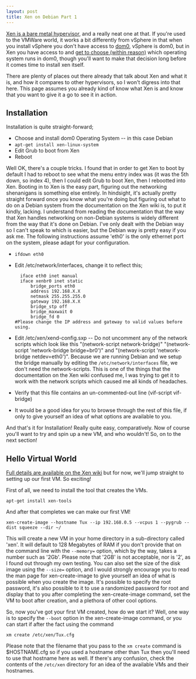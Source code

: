 ```yaml
---
layout: post
title: Xen on Debian Part 1
---
```


[Xen is a bare metal hypervisor](http://en.wikipedia.org/wiki/Xen), and a really neat one at that. If you're used to the VMWare world, it works a bit differently from vSphere in that when you install vSphere you don't have access to [dom0](http://wiki.xen.org/wiki/Dom0), vSphere is dom0, but in Xen you have access to and [get to choose (within reason)](http://wiki.xen.org/wiki/Dom0_Kernels_for_Xen) which operating system runs in dom0, though you'll want to make that decision long before it comes time to install xen itself.

There are plenty of places out there already that talk about Xen and what it is, and how it compares to other hypervisors, so I won't digress into that here. This page assumes you already kind of know what Xen is and know that you want to give it a go to see it in action.

## Installation ##  

Installation is quite straight-forward;

* Choose and install dom0 Operating System -- in this case Debian
* `apt-get install xen-linux-system`
* Edit Grub to boot from Xen
* Reboot

Well OK, there's a couple tricks. I found that in order to get Xen to boot by default I had to reboot to see what the menu entry index was (it was the 5th down, so index 4), then I could edit Grub to boot Xen, then I rebootted into Xen. Booting in to Xen is the easy part, figuring out the networking shenanigans is something else entirely.  In hindsight, it's actually pretty straight forward once  you know what you're doing but figuring out what to do on a Debian system from the documentation on the Xen wiki is, to put it kindly, lacking.  I understand from reading the documentation that the way that Xen handles networking on non-Debian systems is widely different from the way that it's done on Debian.  I've only dealt with the Debian way so I can't speak to which is easier, but the Debian way is pretty easy if you ask me. The following instructions assume 'eth0' is the only ethernet port on the system, please adapt for your configuration.

* `ifdown eth0`
* Edit /etc/network/interfaces, change it to reflect this;

		iface eth0 inet manual
		iface xenbr0 inet static
			bridge_ports eth0
			address 192.168.X.X
			netmask 255.255.255.0
			gateway 192.168.X.X
			bridge_stp off
			bridge_maxwait 0
			bridge_fd 0
	  #Please change the IP address and gateway to valid values before using.
* Edit /etc/xen/xend-config.sxp -- Do not uncomment any of the network scripts which look like this "(network-script network-bridge)" "(network-script 'network-bridge bridge=br0')" and "(network-script 'network-bridge netdev=eth0')".  Because we are running Debian and we setup the bridge manually by editing the `/etc/network/interfaces` file, we don't need the network-scripts.  This is one of the things that the documentation on the Xen wiki confused me, I was trying to get it to work with the network scripts which caused me all kinds of headaches.
* Verify that this file contains an un-commented-out line 
    (vif-script vif-bridge)
* It would be a good idea for you to browse through the rest of this file, if only to give yourself an idea of what options are available to you.


And that's it for Installation! Really quite easy, comparatively.  Now of course you'll want to try and spin up a new VM, and who wouldn't! So, on to the next section!

## Hello Virtual World ##

[Full details are available on the Xen wiki](http://wiki.debian.org/Xen) but for now, we'll jump straight to setting up our first VM. So exciting!

First of all, we need to install the tool that creates the VMs.

`apt-get install xen-tools`

And after that completes we can make our first VM!

`xen-create-image --hostname Tux --ip 192.168.0.5 --vcpus 1 --pygrub --dist squeeze --dir ~/`

This will create a new VM in your home directory in a sub-directory called 'xen'.  It will default to 128 Megabytes of RAM if you don't provide that on the command line with the `--memory=` option, which by the way, takes a number such as '2Gb'.  Please note that '2GB' is not acceptable, nor is '2', as I found out through my own testing. You can also set the size of the disk image using the `--size=` option, and I would strongly encourage you to read the man page for xen-create-image to give yourself an idea of what is possible when you create the image.  It's possible to specify the root password, it's also possible to it to use a randomized password for root and display that to you after completing the xen-create-image command, set the VM to boot after creation, and a plethora of other cool options.

So, now you've got your first VM created, how do we start it?  Well, one way is to specify the `--boot` option in the xen-create-image command, or you can start if after the fact using the command

`xm create /etc/xen/Tux.cfg`

Please note that the filename that you pass to the `xm create` command is $HOSTNAME.cfg so if you used a hostname other than Tux then you'll need to use that hostname here as well.  If there's any confusion, check the contents of the `/etc/xen` directory for an idea of the available VMs and their hostnames.  
